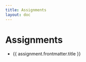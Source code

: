 ```yaml
---
title: Assignments
layout: doc
---
```


<script setup>
  import {data as assignments} from './assignments/assignments.data';
  import { withBase } from 'vitepress';
</script>
# Assignments 


<ul v-if="assignments.length > 0">
  <li v-for="assignment of assignments">
    <a :href="withBase(assignment.url)">{{ assignment.frontmatter.title }}</a>
  </li>
</ul>


